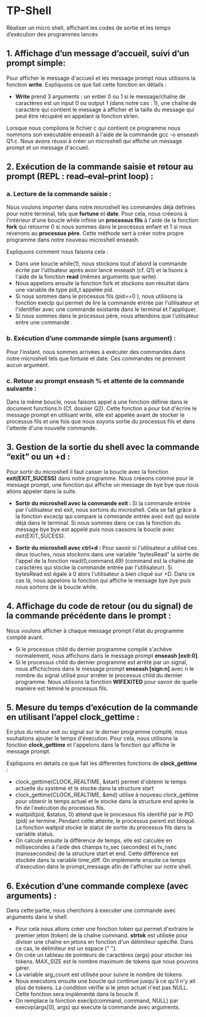 # TP-Shell
Réaliser un micro shell, affichant les codes de sortie et les temps d’exécution des programmes lancés

## 1. Affichage d’un message d’accueil, suivi d’un prompt simple: 
Pour afficher le message d'accueil et les message prompt nous utilisons la fonction **write**. 
Expliquons ce que fait cette fonction en détails : 
- **Write** prend 3 arguments : un entier 0 ou 1 si le message/chaîne de caractères est un input 0 ou output 1 (dans notre cas : 1), une chaîne de caractère qui contient le message à afficher et la taille du message qui peut être récupéré en appelant la fonction strlen.

Lorsque nous compilons le fichier c qui contient ce programme nous nommons son exécutable enseash à l'aide de la commande gcc -o enseash Q1.c. Nous avons réussi à créer un microshell qui affiche un message prompt et un message d'accueil.

## 2. Exécution de la commande saisie et retour au prompt (REPL : read–eval–print loop) :
### a. Lecture de la commande saisie : 
Nous voulons importer dans notre microshell les commandes déjà définies pour notre terminal, tels que **fortune** et **date**. 
Pour cela, nous créeons à l'intérieur d'une boucle while infinie un **processus fils** à l'aide de la fonction **fork** qui retourne 0 si nous sommes dans le processus enfant et 1 si nous revenons au **processus père**. Cette méthode sert à créer notre propre programme dans notre nouveau microshell enseash. 

Expliquons comment nous faisons cela :
- Dans une boucle while(1), nous stockons tout d'abord la commande écrite par l'utilsateur après avoir lancé enseash (cf. Q1) et la lisons à l'aide de la fonction **read** (mêmes arguments que write).
- Nous appelons ensuite la fonction fork et stockons son résultat dans une variable de type pid_t appelée pid.
- Si nous sommes dans le processus fils (pid==0 ), nous utilisons la fonction execlp qui permet de lire la commande entrée par l'utilisateur et l'identifier avec une commande existante dans le terminal et l'appliquer.
- Si nous sommes dans le processus père, nous attendons que l'utilsateur entre une commande .

### b. Exécution d’une commande simple (sans argument) :
Pour l'instant, nous sommes arrivées à exécuter des commandes dans notre microshell tels que fortune et date. Ces commandes ne prennent aucun argument.

### c. Retour au prompt enseash % et attente de la commande suivante :
Dans la même boucle, nous faisons appel à une fonction définie dans le document functions.h (Cf. dossier Q2). Cette fonction a pour but d'écrire le message prompt en utilisant write, elle est appelée avant de stocker le processus fils et une fois que nous soyons sortie du processus fils et dans l'attente d'une nouvelle commande.
 
## 3. Gestion de la sortie du shell avec la commande “exit” ou un <ctrl>+d : 
Pour sortir du microshell il faut casser la boucle avec la fonction **exit(EXIT_SUCESS)** dans notre programme.
Nous créeons comme pour le message prompt, une fonction qui affiche un message de bye bye que nous allons appeler dans la suite.

- **Sortir du microshell avec la commande exit :**
Si la commande entrée par l'utilisateur est exit, nous sortons du microshell. Cela se fait grâce à la fonction exceclp qui compare la commande entrée avec exit qui existe déjà dans le terminal. Si nous sommes dans ce cas la fonction du message bye bye est appelé puis nous cassons la boucle avec exit(EXIT_SUCESS).

- **Sortir du microshell avec ctrl+d :**
Pour savoir si l'utilisateur a utilisé ces deux touches, nous stockons dans une variable "bytesRead" la sortie de l'appel de la fonction read(0,command,49) (command est la chaîne de caractères qui stocke la commande entrée par l'utilisateur). Si bytesRead est égale à 0 alors l'utilisateur a bien cliqué sur <ctrl>+D. Dans ce cas là, nous appelons la fonction qui affiche le message bye bye puis nous sortons de la boucle while. 

## 4. Affichage du code de retour (ou du signal) de la commande précédente dans le prompt :
Nous voulons afficher à chaque message prompt l'état du programme compilé avant. 

- Si le processus child du dernier programme compilé s'achève normalement, nous affichons dans le message prompt **enseash [exit:0]**.
- Si le processus child du dernier programme est arrêté par un signal, nous affichichons dans le message prompt **enseash [sign:n]** avec n le nombre du signal utilisé pour arréter le processus child du dernier programme.
Nous utilisons la fonction **WIFEXITED** pour savoir de quelle manière est teminé le processus fils.

## 5. Mesure du temps d’exécution de la commande en utilisant l’appel clock_gettime :
En plus du retour exit ou signal sur le dernier programme compilé, nous souhaitons ajouter le temps d'éxecution. 
Pour cela, nous utilisons la fonction **clock_gettime** et l'appelons dans la fonction qui affiche le message prompt. 

Expliquons en details ce que fait les differentes fonctions de **clock_gettime** :
- clock_gettime(CLOCK_REALTIME, &start) permet d'obtenir le temps actuelle du système et le stocke dans la structure start
- clock_gettime(CLOCK_REALTIME, &end) utilise à nouveau clock_gettime pour obtenir le temps actuel et le stocke dans la structure end après la fin de l'exécution du processus fils.
- waitpid(pid, &status, 0) attend que le processus fils identifié par le PID (pid) se termine. Pendant cette attente, le processus parent est bloqué. La fonction waitpid stocke le statut de sortie du processus fils dans la variable status.
- On calcule ensuite la différence de temps, elle est calculée en millisecondes à l'aide des champs tv_sec (secondes) et tv_nsec (nanosecondes) de la structure start et end. Cette différence est stockée dans la variable time_diff.
On implémente ensuite ce temps d'execution dans le prompt_message afin de l'afficher sur notre shell.

## 6. Exécution d’une commande complexe (avec arguments) :
Dans cette partie, nous cherchons à executer une commande avec arguments dans le shell.

- Pour cela nous allons créer une fonction token qui permet d'extraire le premier jeton (token) de la chaîne command. **strtok** est utilisée pour diviser une chaîne en jetons en fonction d'un délimiteur spécifié. Dans ce cas, le délimiteur est un espace (" ").
- On crée un tableau de pointeurs de caractères (args) pour stocker les tokens. MAX_SIZE est le nombre maximum de tokens que nous pouvons gérer.
- La variable arg_count est utilisée pour suivre le nombre de tokens.
- Nous executons ensuite une boucle qui continue jusqu'à ce qu'il n'y ait plus de tokens. La condition vérifie si le jeton actuel n'est pas NULL.
 Cette fonction sera implémenté dans la boucle if.
- On remplace la fonction execlp(command, command, NULL) par execvp(args[0], args) qui execute la commande avec arguments.


